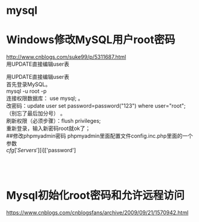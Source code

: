 # mysql

# Windows修改MySQL用户root密码</br>
http://www.cnblogs.com/suke99/p/5311687.html
</br>
用UPDATE直接编辑user表</br>

用UPDATE直接编辑user表</br>
首先登录MySQL。</br>
mysql -u root -p</br>
连接权限数据库： use mysql; 。</br>
改密码：update user set password=password("123") where user="root";（别忘了最后加分号） 。 </br>
刷新权限（必须步骤）：flush privileges;</br>
重新登录，输入新密码root就ok了；</br>
##修改phpmyadmin密码 
phpmyadmin里面配置文件config.inc.php里面的一个参数</br>
$cfg['Servers'][$i]['password']
</br></br></br></br>



# Mysql初始化root密码和允许远程访问
https://www.cnblogs.com/cnblogsfans/archive/2009/09/21/1570942.html
